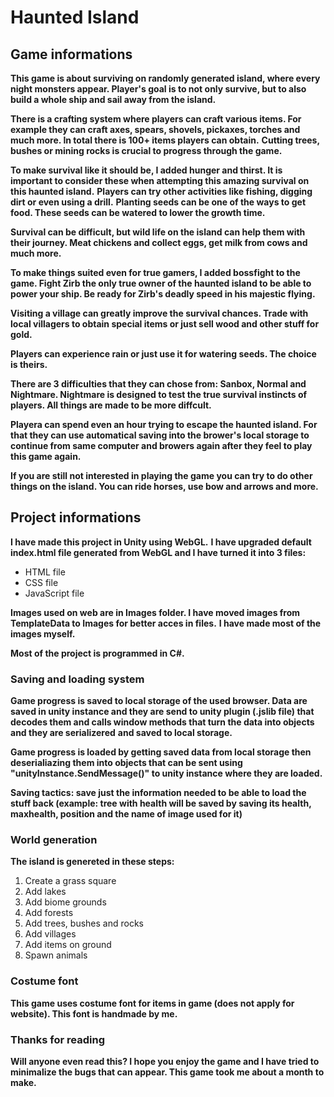 # Haunted Island

## Game informations

**This game is about surviving on randomly generated island, where every night monsters appear. Player's goal is to not only survive, but to also build a whole ship and sail away from the island.**

**There is a crafting system where players can craft various items. For example they can craft axes, spears, shovels, pickaxes, torches and much more. In total there is 100+ items players can obtain.**
**Cutting trees, bushes or mining rocks is crucial to progress through the game.**

**To make survival like it should be, I added hunger and thirst. It is important to consider these when attempting this amazing survival on this haunted island.**
**Players can try other activities like fishing, digging dirt or even using a drill.**
**Planting seeds can be one of the ways to get food. These seeds can be watered to lower the growth time.**

**Survival can be difficult, but wild life on the island can help them with their journey. Meat chickens and collect eggs, get milk from cows and much more.**

**To make things suited even for true gamers, I added bossfight to the game. Fight Zirb the only true owner of the haunted island to be able to power your ship. Be ready for Zirb's deadly speed in his majestic flying.**

**Visiting a village can greatly improve the survival chances. Trade with local villagers to obtain special items or just sell wood and other stuff for gold.**

**Players can experience rain or just use it for watering seeds. The choice is theirs.**

**There are 3 difficulties that they can chose from: Sanbox, Normal and Nightmare. Nightmare is designed to test the true survival instincts of players. All things are made to be more diffcult.**

**Playera can spend even an hour trying to escape the haunted island. For that they can use automatical saving into the brower's local storage to continue from same computer and browers again after they feel to play this game again.**

**If you are still not interested in playing the game you can try to do other things on the island. You can ride horses, use bow and arrows and more.**

## Project informations

**I have made this project in Unity using WebGL.**
**I have upgraded default index.html file generated from WebGL and I have turned it into 3 files:**
- HTML file
- CSS file
- JavaScript file

**Images used on web are in Images folder. I have moved images from TemplateData to Images for better acces in files.**
**I have made most of the images myself.**

**Most of the project is programmed in C#.**

### Saving and loading system

**Game progress is saved to local storage of the used browser. Data are saved in unity instance and they are send to unity plugin (.jslib file) that decodes them and calls window methods that turn the data into objects and they are serializered**
**and saved to local storage.**

**Game progress is loaded by getting saved data from local storage then deserialiazing them into objects that can be sent using "unityInstance.SendMessage()" to unity instance where they are loaded.**

**Saving tactics: save just the information needed to be able to load the stuff back (example: tree with health will be saved by saving its health, maxhealth, position and the name of image used for it)**

### World generation

**The island is genereted in these steps:**
1. Create a grass square
2. Add lakes
3. Add biome grounds
4. Add forests
5. Add trees, bushes and rocks
6. Add villages
7. Add items on ground
8. Spawn animals

### Costume font

**This game uses costume font for items in game (does not apply for website). This font is handmade by me.**

### Thanks for reading

**Will anyone even read this? I hope you enjoy the game and I have tried to minimalize the bugs that can appear. This game took me about a month to make.**







